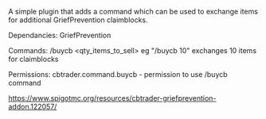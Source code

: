 A simple plugin that adds a command which can be used to exchange items for additional GriefPrevention claimblocks.

Dependancies:
GriefPrevention

Commands:
/buycb <qty_items_to_sell>
eg "/buycb 10" exchanges 10 items for claimblocks

Permissions:
cbtrader.command.buycb - permission to use /buycb command

https://www.spigotmc.org/resources/cbtrader-griefprevention-addon.122057/
